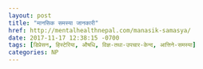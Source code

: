 ```yaml
---
layout: post
title: "मानसिक समस्या जानकारी"
href: http://mentalhealthnepal.com/manasik-samasya/
date: 2017-11-17 12:38:15 -0700
tags: [डिप्रेसन, हिस्टेरिया, औषधि, विज्ञ-तथा-उपचार-केन्द, आत्तिने-समस्या]
categories: NP
---
```

